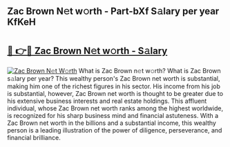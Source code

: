 ## Zac Brown N𝚎t w𝚘rth - Part-bXf S𝚊lary per year KfKeH

# <h2><a href="http://gc3vew.nevu.top/?p=Zac+Brown">🔗 👉🔴 Zac Brown N𝚎t w𝚘rth - S𝚊lary</a></h2>

[![Zac Brown N𝚎t W𝚘rth](https://i.imgur.com/Oavwk0R.jpeg)](http://gc3vew.nevu.top/?p=Zac+Brown)
What is Zac Brown n𝚎t w𝚘rth? What is Zac Brown s𝚊lary per year?
This wealthy person's Zac Brown net worth is substantial, making him one of the richest figures in his sector. His income from his job is substantial, however, Zac Brown net worth is thought to be greater due to his extensive business interests and real estate holdings. This affluent individual, whose Zac Brown net worth ranks among the highest worldwide, is recognized for his sharp business mind and financial astuteness. With a Zac Brown net worth in the billions and a substantial income, this wealthy person is a leading illustration of the power of diligence, perseverance, and financial brilliance.
